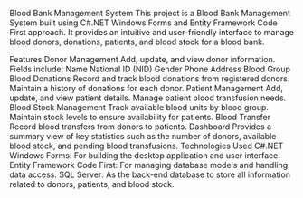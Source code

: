 Blood Bank Management System
This project is a Blood Bank Management System built using C#.NET Windows Forms and Entity Framework Code First approach. It provides an intuitive and user-friendly interface to manage blood donors, donations, patients, and blood stock for a blood bank.

Features
Donor Management
Add, update, and view donor information.
Fields include:
Name
National ID (NID)
Gender
Phone
Address
Blood Group
Blood Donations
Record and track blood donations from registered donors.
Maintain a history of donations for each donor.
Patient Management
Add, update, and view patient details.
Manage patient blood transfusion needs.
Blood Stock Management
Track available blood units by blood group.
Maintain stock levels to ensure availability for patients.
Blood Transfer
Record blood transfers from donors to patients.
Dashboard
Provides a summary view of key statistics such as the number of donors, available blood stock, and pending blood transfusions.
Technologies Used
C#.NET Windows Forms: For building the desktop application and user interface.
Entity Framework Code First: For managing database models and handling data access.
SQL Server: As the back-end database to store all information related to donors, patients, and blood stock.
